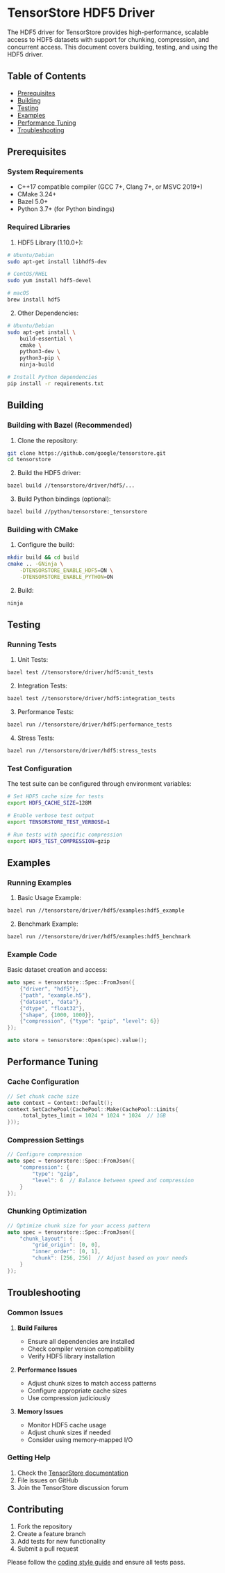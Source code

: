 # TensorStore HDF5 Driver

The HDF5 driver for TensorStore provides high-performance, scalable access to HDF5 datasets with support for chunking, compression, and concurrent access. This document covers building, testing, and using the HDF5 driver.

## Table of Contents
- [Prerequisites](#prerequisites)
- [Building](#building)
- [Testing](#testing)
- [Examples](#examples)
- [Performance Tuning](#performance-tuning)
- [Troubleshooting](#troubleshooting)

## Prerequisites

### System Requirements
- C++17 compatible compiler (GCC 7+, Clang 7+, or MSVC 2019+)
- CMake 3.24+
- Bazel 5.0+
- Python 3.7+ (for Python bindings)

### Required Libraries
1. HDF5 Library (1.10.0+):
```bash
# Ubuntu/Debian
sudo apt-get install libhdf5-dev

# CentOS/RHEL
sudo yum install hdf5-devel

# macOS
brew install hdf5
```

2. Other Dependencies:
```bash
# Ubuntu/Debian
sudo apt-get install \
    build-essential \
    cmake \
    python3-dev \
    python3-pip \
    ninja-build

# Install Python dependencies
pip install -r requirements.txt
```

## Building

### Building with Bazel (Recommended)

1. Clone the repository:
```bash
git clone https://github.com/google/tensorstore.git
cd tensorstore
```

2. Build the HDF5 driver:
```bash
bazel build //tensorstore/driver/hdf5/...
```

3. Build Python bindings (optional):
```bash
bazel build //python/tensorstore:_tensorstore
```

### Building with CMake

1. Configure the build:
```bash
mkdir build && cd build
cmake .. -GNinja \
    -DTENSORSTORE_ENABLE_HDF5=ON \
    -DTENSORSTORE_ENABLE_PYTHON=ON
```

2. Build:
```bash
ninja
```

## Testing

### Running Tests

1. Unit Tests:
```bash
bazel test //tensorstore/driver/hdf5:unit_tests
```

2. Integration Tests:
```bash
bazel test //tensorstore/driver/hdf5:integration_tests
```

3. Performance Tests:
```bash
bazel run //tensorstore/driver/hdf5:performance_tests
```

4. Stress Tests:
```bash
bazel run //tensorstore/driver/hdf5:stress_tests
```

### Test Configuration

The test suite can be configured through environment variables:
```bash
# Set HDF5 cache size for tests
export HDF5_CACHE_SIZE=128M

# Enable verbose test output
export TENSORSTORE_TEST_VERBOSE=1

# Run tests with specific compression
export HDF5_TEST_COMPRESSION=gzip
```

## Examples

### Running Examples

1. Basic Usage Example:
```bash
bazel run //tensorstore/driver/hdf5/examples:hdf5_example
```

2. Benchmark Example:
```bash
bazel run //tensorstore/driver/hdf5/examples:hdf5_benchmark
```

### Example Code

Basic dataset creation and access:
```cpp
auto spec = tensorstore::Spec::FromJson({
    {"driver", "hdf5"},
    {"path", "example.h5"},
    {"dataset", "data"},
    {"dtype", "float32"},
    {"shape", {1000, 1000}},
    {"compression", {"type": "gzip", "level": 6}}
});

auto store = tensorstore::Open(spec).value();
```

## Performance Tuning

### Cache Configuration
```cpp
// Set chunk cache size
auto context = Context::Default();
context.SetCachePool(CachePool::Make(CachePool::Limits{
    .total_bytes_limit = 1024 * 1024 * 1024  // 1GB
}));
```

### Compression Settings
```cpp
// Configure compression
auto spec = tensorstore::Spec::FromJson({
    "compression": {
        "type": "gzip",
        "level": 6  // Balance between speed and compression
    }
});
```

### Chunking Optimization
```cpp
// Optimize chunk size for your access pattern
auto spec = tensorstore::Spec::FromJson({
    "chunk_layout": {
        "grid_origin": [0, 0],
        "inner_order": [0, 1],
        "chunk": [256, 256]  // Adjust based on your needs
    }
});
```

## Troubleshooting

### Common Issues

1. **Build Failures**
   - Ensure all dependencies are installed
   - Check compiler version compatibility
   - Verify HDF5 library installation

2. **Performance Issues**
   - Adjust chunk sizes to match access patterns
   - Configure appropriate cache sizes
   - Use compression judiciously

3. **Memory Issues**
   - Monitor HDF5 cache usage
   - Adjust chunk sizes if needed
   - Consider using memory-mapped I/O

### Getting Help

1. Check the [TensorStore documentation](https://google.github.io/tensorstore)
2. File issues on GitHub
3. Join the TensorStore discussion forum

## Contributing

1. Fork the repository
2. Create a feature branch
3. Add tests for new functionality
4. Submit a pull request

Please follow the [coding style guide](https://google.github.io/tensorstore/development.html) and ensure all tests pass.
